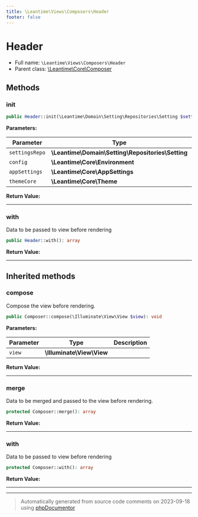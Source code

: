 ```yaml
---
title: \Leantime\Views\Composers\Header
footer: false
---
```


# Header





* Full name: `\Leantime\Views\Composers\Header`
* Parent class: [\Leantime\Core\Composer](../../Core/Composer.md)



## Methods

### init



```php
public Header::init(\Leantime\Domain\Setting\Repositories\Setting $settingsRepo, \Leantime\Core\Environment $config, \Leantime\Core\AppSettings $appSettings, \Leantime\Core\Theme $themeCore): mixed
```








**Parameters:**

| Parameter | Type | Description |
|-----------|------|-------------|
| `settingsRepo` | **\Leantime\Domain\Setting\Repositories\Setting** |  |
| `config` | **\Leantime\Core\Environment** |  |
| `appSettings` | **\Leantime\Core\AppSettings** |  |
| `themeCore` | **\Leantime\Core\Theme** |  |


**Return Value:**





---
### with

Data to be passed to view before rendering

```php
public Header::with(): array
```









**Return Value:**





---


## Inherited methods

### compose

Compose the view before rendering.

```php
public Composer::compose(\Illuminate\View\View $view): void
```








**Parameters:**

| Parameter | Type | Description |
|-----------|------|-------------|
| `view` | **\Illuminate\View\View** |  |


**Return Value:**





---
### merge

Data to be merged and passed to the view before rendering.

```php
protected Composer::merge(): array
```









**Return Value:**





---
### with

Data to be passed to view before rendering

```php
protected Composer::with(): array
```









**Return Value:**





---


---
> Automatically generated from source code comments on 2023-09-18 using [phpDocumentor](http://www.phpdoc.org/)
